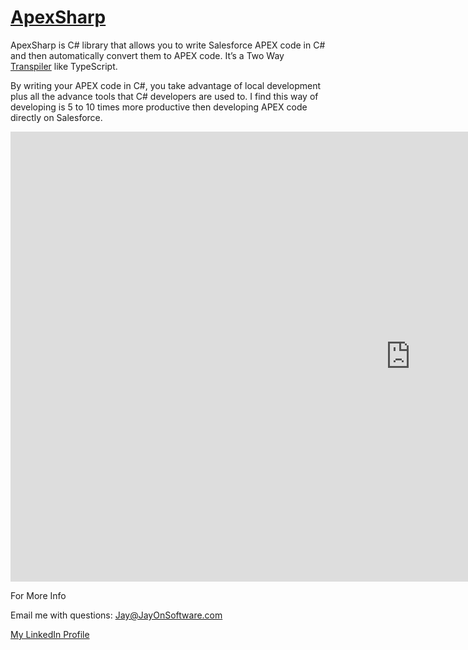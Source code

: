 # [ApexSharp](https://github.com/jayonsoftware/apexsharp)


ApexSharp is C# library that allows you to write Salesforce APEX code in C# and then automatically convert them to APEX code. It’s a Two Way [Transpiler](https://en.wikipedia.org/wiki/Source-to-source_compiler) like TypeScript. 

By writing your APEX code in C#, you take advantage of local development plus all the advance tools that C# developers are used to. I find this way of developing is 5 to 10 times more productive then developing APEX code directly on Salesforce. 


<iframe src="https://player.vimeo.com/video/224927838" width="1280" height="720" frameborder="0" webkitallowfullscreen mozallowfullscreen allowfullscreen></iframe>


For More Info

Email me with questions: <Jay@JayOnSoftware.com>  

[My LinkedIn Profile](https://www.linkedin.com/in/jayonsoftware/)


